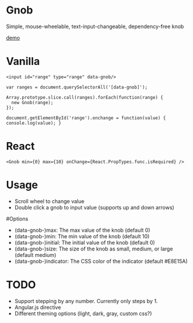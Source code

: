 # Gnob
Simple, mouse-wheelable, text-input-changeable, dependency-free knob

[demo](http://codepen.io/hacknightly/full/ZGGWbw/)

# Vanilla
    <input id="range" type="range" data-gnob/>

    var ranges = document.querySelectorAll('[data-gnob]');

    Array.prototype.slice.call(ranges).forEach(function(range) {
      new Gnob(range);
    });

    document.getElementById('range').onchange = function(value) { console.log(value); }

# React
    <Gnob min={0} max={10} onChange={React.PropTypes.func.isRequired} />

# Usage
* Scroll wheel to change value
* Double click a gnob to input value (supports up and down arrows)

#Options
* (data-gnob-)max: The max value of the knob (default 0)
* (data-gnob-)min: The min value of the knob (default 10)
* (data-gnob-)initial: The initial value of the knob (default 0)
* (data-gnob-)size: The size of the knob as small, medium, or large (default medium)
* (data-gnob-)indicator: The CSS color of the indicator (default #E8E15A)

# TODO
* Support stepping by any number. Currently only steps by 1.
* Angular.js directive
* Different theming options (light, dark, gray, custom css?)